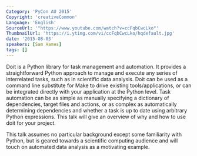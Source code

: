 ```yaml
---
Category: 'PyCon AU 2015'
Copyright: 'creativeCommon'
Language: 'English'
SourceUrl: '"https://www.youtube.com/watch?v=ccFqbCwcLko"'
ThumbnailUrl: 'https://i.ytimg.com/vi/ccFqbCwcLko/hqdefault.jpg'
date: '2015-08-03'
speakers: [Sam Hames]
tags: []
---
```

Doit is a Python library for task management and automation. It provides a straightforward Python approach to manage and execute any series of interrelated tasks, such as in scientific data analysis. Doit can be used as a command line substitute for Make to drive existing tools/applications, or can be integrated directly with your application at the Python level. Task automation can be as simple as manually specifying a dictionary of dependencies, target files and actions, or as complex as automatically determining dependencies and whether a task is up to date using arbitrary Python expressions. This talk will give an overview of why and how to use doit for your project.

This talk assumes no particular background except some familiarity with Python, but is geared towards a scientific computing audience and will touch on automated data analysis as a motivating example.